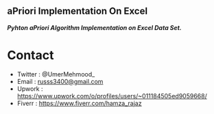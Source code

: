 ## aPriori Implementation On Excel 
***Pyhton aPriori Algorithm Implementation on Excel Data Set.***

# Contact
- Twitter : @UmerMehmood_
- Email   : russs3400@gmail.com
- Upwork  : https://www.upwork.com/o/profiles/users/~011184505ed9059668/
- Fiverr  : https://www.fiverr.com/hamza_rajaz
